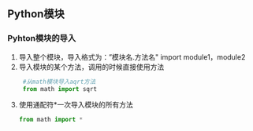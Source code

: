 ## Python模块
### Pyhton模块的导入
1. 导入整个模块，导入格式为：”模块名.方法名"
   import module1，module2
2. 导入模块的某个方法，调用的时候直接使用方法
   ```python
    #从math模块导入aqrt方法
    from math import sqrt
   ```
3. 使用通配符*一次导入模块的所有方法
    ```python
    from math import *
    ```
    